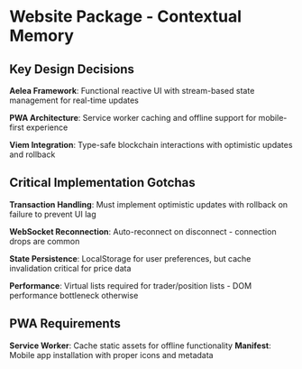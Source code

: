 # Website Package - Contextual Memory

## Key Design Decisions

**Aelea Framework**: Functional reactive UI with stream-based state management for real-time updates

**PWA Architecture**: Service worker caching and offline support for mobile-first experience

**Viem Integration**: Type-safe blockchain interactions with optimistic updates and rollback

## Critical Implementation Gotchas

**Transaction Handling**: Must implement optimistic updates with rollback on failure to prevent UI lag

**WebSocket Reconnection**: Auto-reconnect on disconnect - connection drops are common

**State Persistence**: LocalStorage for user preferences, but cache invalidation critical for price data

**Performance**: Virtual lists required for trader/position lists - DOM performance bottleneck otherwise

## PWA Requirements

**Service Worker**: Cache static assets for offline functionality
**Manifest**: Mobile app installation with proper icons and metadata
